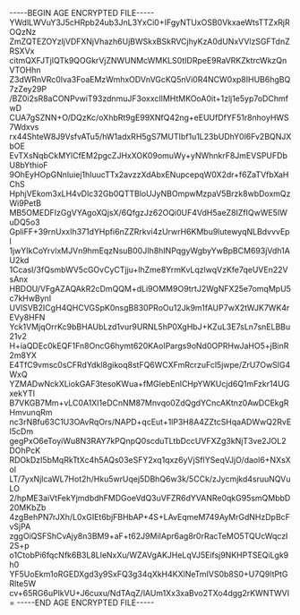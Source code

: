 -----BEGIN AGE ENCRYPTED FILE-----
YWdlLWVuY3J5cHRpb24ub3JnL3YxCi0+IFgyNTUxOSB0VkxaeWtsTTZxRjROQzNz
ZmZQTEZOYzljVDFXNjVhazh6UjBWSkxBSkRVCjhyKzA0dUNxVVlzSGFTdnZRSXVx
citmQXFJTjlQTk9QOGkrVjZNWUNMcWMKLS0tIDRpeE9RaVRKZktrcWkzQnVTOHhn
Z3dWRnVRc0lva3FoaEMzWmhxODVnVGcKQ5nVi0R4NCW0xp8IHUB6hgBQ7zZey29P
/BZ0i2sR8aCONPvwiT93zdnmuJF3oxxcIlMHtMKOoA0it+1zlj1e5yp7oDChmfwD
CUA7gSZNN+O/DQzKc/oXhbRt9gE99XNfQ42ng+eEUUfDfYF51r8nhoyHWS7Wdxvs
rx44ShteW8J9VsfvATu5/hW1adxRH5gS7MUTIbf1u1L23bUDhY0l6Fv2BQNJXbOE
EvTXsNqbCkMYlCfEM2pgcZJHxXOK09omuWy+yNWhnkrF8JmEVSPUFDbU8bYthioF
9OhEyHOpGNnluiej1hIuucTTx2avzzXdAbxENupcepqW0X2dr+f6ZaTVfbXaHChS
HphjVEkom3xLH4vDlc32Gb0QTTBloUJyNBOmpwMzpaV5Brzk8wbDoxmQzWi9PetB
MB5OMEDFIzGgVYAgoXQjsX/6QfgzJz62OQi0UF4VdH5aeZ8IZfIQwWE5IWuDQ5o3
GpliFF+39rnUxxIh371dYHpfi6nZZRrkvi4zUrwrH6KMbu9lutewyqNLBdvvvEpl
1jwYIkCoYrvlxMJVn9hmEqzNsuB00JIh8hINPqgyWgbyYwBpBCM693jVdh1AU2kd
1CcasI/3fQsmbWV5cGOvCyCTjju+lhZme8YrmKvLqzlwqVzKfe7qeUVEn22VsAnx
HBDOU/VFgAZAQAkR2cDmQQM+dLi9OMM9O9trtJ2WgNFX25e7omqMpU5c7kHwBynI
UVlSVB2ICgH4QHCVGSpK0nsgB830PRoOu12Jk9m1fAUP7wX2tWJK7WK4rEVy8HFN
Yck1VMjqOrrKc9bBHAUbLzd1vur9URNL5hP0XgHbJ+KZuL3E7sLn7snELBBu21v2
H+iaQDEc0kEQF1Fn8OncG6hymt620KAoIPargs9oNd0OPRHwJaHO5+jBinR2m8YX
E4TfC9vmsc0sCFRdYdkl8gikoq8stFQ6WCXFmRcrzuFcl5jwpe/ZrU7OwSlG4WxQ
YZMADwNckXLiokGAF3tesoKWua+fMGIebEnlCHpYWKUcjd6Q1mFzkr14UGxekYTl
B7VKGB7Mm+vLC0A1XI1eDCnNM87Mnvqo0ZdQgdYCncAKtnz0AwDCEkgRHmvunqRm
nc3rN8fu63C1U3OAvRqOrs/NAPD+qcEut+1lP3H8A4ZZtcSHqaADWwQ2RvEI5cDm
gegPxO6eToyiWu8N3RAY7kPQnpQ0scduTLtbDccUVFXZg3kNjT3ve2JOL2DOhPcK
RDOkDzI5bMqRkTtXc4h5AQs03eSFY2xq1qxz6yVjSfIYSeqVJjO/daol6+NXsXol
LT/7yxNjlcaWL7Hot2h/Hku5wrUqej5DBhQ6w3k/5CCk/zJycmjkd4sruuNQVuLO
2/hpME3aiVtFekYjmdbdhFMDGoeVdQ3uVFZR6dYVANRe0qkG95smQMbbD20MKbZb
4zgBehPN7rJXh/L0xGIEt6bjFBHbAP+4S+LAvEqmeM749AyMrGdNHzDpBcFvSjPA
zggOiQSFShCvAjy8n3BM9+aF+t62J9MiIApr6ag8r0rRacTeMO5TQUcWqczI2S+p
o1CtobPi6fqcNfk6B3L8LleNxXu/WZAVgAKJHeLqVJ5Eifsj9NKHPTSEQiLgk9h0
YF5UoEkm1oRGEDXgd3y9SxFQ3g34qXkH4KXlNeTmIVS0b8S0+U7Q9ltPtGRlte5W
cv+65RG6uPlkVU+J6cuxu/NdTAqZ/lAUm1Xx3xaBvo2TXo4dgg2rKWNTWVI=
-----END AGE ENCRYPTED FILE-----
